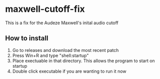 # maxwell-cutoff-fix

This is a fix for the Audeze Maxwell's inital audio cutoff

## How to install
1. Go to releases and download the most recent patch
2. Press Win+R and type "shell:startup"
3. Place exectuable in that directory. This allows the program to start on startup
4. Double click executable if you are wanting to run it now
